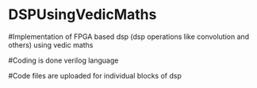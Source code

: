 # DSPUsingVedicMaths

#Implementation of  FPGA based dsp (dsp operations like convolution and others) using vedic maths

#Coding is done verilog language
 
#Code files are uploaded for individual blocks of dsp 


